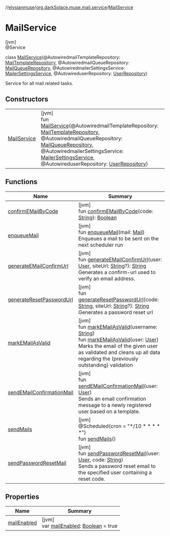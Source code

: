 //[elysianmuse](../../../index.md)/[org.darkSolace.muse.mail.service](../index.md)/[MailService](index.md)

# MailService

[jvm]\
@Service

class [MailService](index.md)(@AutowiredmailTemplateRepository: [MailTemplateRepository](../../org.darkSolace.muse.mail.repository/-mail-template-repository/index.md), @AutowiredmailQueueRepository: [MailQueueRepository](../../org.darkSolace.muse.mail.repository/-mail-queue-repository/index.md), @AutowiredmailerSettingsService: [MailerSettingsService](../-mailer-settings-service/index.md), @AutowireduserRepository: [UserRepository](../../org.darkSolace.muse.user.repository/-user-repository/index.md))

Service for all mail related tasks.

## Constructors

| | |
|---|---|
| [MailService](-mail-service.md) | [jvm]<br>fun [MailService](-mail-service.md)(@AutowiredmailTemplateRepository: [MailTemplateRepository](../../org.darkSolace.muse.mail.repository/-mail-template-repository/index.md), @AutowiredmailQueueRepository: [MailQueueRepository](../../org.darkSolace.muse.mail.repository/-mail-queue-repository/index.md), @AutowiredmailerSettingsService: [MailerSettingsService](../-mailer-settings-service/index.md), @AutowireduserRepository: [UserRepository](../../org.darkSolace.muse.user.repository/-user-repository/index.md)) |

## Functions

| Name | Summary |
|---|---|
| [confirmEMailByCode](confirm-e-mail-by-code.md) | [jvm]<br>fun [confirmEMailByCode](confirm-e-mail-by-code.md)(code: [String](https://kotlinlang.org/api/latest/jvm/stdlib/kotlin/-string/index.html)): [Boolean](https://kotlinlang.org/api/latest/jvm/stdlib/kotlin/-boolean/index.html) |
| [enqueueMail](enqueue-mail.md) | [jvm]<br>fun [enqueueMail](enqueue-mail.md)(mail: [Mail](../../org.darkSolace.muse.mail.model/-mail/index.md))<br>Enqueues a mail to be sent on the next scheduler run |
| [generateEMailConfirmUrl](generate-e-mail-confirm-url.md) | [jvm]<br>fun [generateEMailConfirmUrl](generate-e-mail-confirm-url.md)(user: [User](../../org.darkSolace.muse.user.model/-user/index.md), siteUrl: [String](https://kotlinlang.org/api/latest/jvm/stdlib/kotlin/-string/index.html)?): [String](https://kotlinlang.org/api/latest/jvm/stdlib/kotlin/-string/index.html)<br>Generates a confirm-url used to verify an email address. |
| [generateResetPasswordUrl](generate-reset-password-url.md) | [jvm]<br>fun [generateResetPasswordUrl](generate-reset-password-url.md)(code: [String](https://kotlinlang.org/api/latest/jvm/stdlib/kotlin/-string/index.html), siteUrl: [String](https://kotlinlang.org/api/latest/jvm/stdlib/kotlin/-string/index.html)?): [String](https://kotlinlang.org/api/latest/jvm/stdlib/kotlin/-string/index.html)<br>Generates a password reset url |
| [markEMailAsValid](mark-e-mail-as-valid.md) | [jvm]<br>fun [markEMailAsValid](mark-e-mail-as-valid.md)(username: [String](https://kotlinlang.org/api/latest/jvm/stdlib/kotlin/-string/index.html))<br>fun [markEMailAsValid](mark-e-mail-as-valid.md)(user: [User](../../org.darkSolace.muse.user.model/-user/index.md))<br>Marks the email of the given user as validated and cleans up all data regarding the (previously outstanding) validation |
| [sendEMailConfirmationMail](send-e-mail-confirmation-mail.md) | [jvm]<br>fun [sendEMailConfirmationMail](send-e-mail-confirmation-mail.md)(user: [User](../../org.darkSolace.muse.user.model/-user/index.md))<br>Sends an email confirmation message to a newly registered user based on a template. |
| [sendMails](send-mails.md) | [jvm]<br>@Scheduled(cron = &quot;*/10 * * * * *&quot;)<br>fun [sendMails](send-mails.md)() |
| [sendPasswordResetMail](send-password-reset-mail.md) | [jvm]<br>fun [sendPasswordResetMail](send-password-reset-mail.md)(user: [User](../../org.darkSolace.muse.user.model/-user/index.md), code: [String](https://kotlinlang.org/api/latest/jvm/stdlib/kotlin/-string/index.html))<br>Sends a password reset email to the specified user containing a reset code. |

## Properties

| Name | Summary |
|---|---|
| [mailEnabled](mail-enabled.md) | [jvm]<br>var [mailEnabled](mail-enabled.md): [Boolean](https://kotlinlang.org/api/latest/jvm/stdlib/kotlin/-boolean/index.html) = true |

